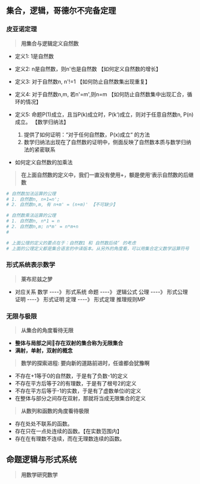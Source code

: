 ## **集合，逻辑，哥德尔不完备定理**

### **皮亚诺定理**
> **用集合与逻辑定义自然数**  

- 定义1: 1是自然数
- 定义2: n是自然数，则n'也是自然数 【如何定义自然数的增长】
- 定义3: 对于自然数n, n'!=1      【如何防止自然数集出现重复】
- 定义4: 对于自然数n,m, 若n'=m',则n=m   【如何防止自然数集中出现汇合，循环的情况】
- 定义5: 命题P(1)成立，且当P(k)成立时，P(k‘)成立，则对于任意自然数n, P(n)成立。 【数学归纳法】
    1. 提供了如何证明：“对于任何自然数，P(x)成立“ 的方法
    2. 数学归纳法出现在了自然数的证明中，侧面反映了自然数本质与数学归纳法的紧密联系
    
- 如何定义自然数的加乘法
> **在上面自然数的定义中，我们一直没有使用+，额是使用‘表示自然数的后继数**

```sh
# 自然数加法运算的公理
# 1. 自然数n, n+1=n';
# 2. 自然数n,m, 有 n+m' = (n+m)' 【不可缺少】

# 自然数乘法运算的公理
# 1. 自然数n, n*1 = n
# 2. 自然数n,m; n*m' = n*m+n
# 

# 上面公理的定义的要点在于：自然数1 和 自然数后续‘ 的考虑
# 上面的公理定义都是集合语言的中译版本。从另外的角度看，可以用集合定义数学运算符号
```
### **形式系统表示数学**
>**莱布尼兹之梦**
- 对应关系
数学 ----》 形式系统
命题 ----》 逻辑公式
公理 ----》 形式公理
证明 ----》 形式证明
定理 ----》 形式定理
推理规则MP

### **无限与极限**
> **从集合的角度看待无限**  
- **整体与局部之间存在双射的集合称为无限集合**
- **满射，单射，双射的概念**

> **数学的探索进程: 要向新的道路前进时，任谁都会犹豫啊**  
-  不存在+1等于0的自然数，于是有了负数-1的定义
-  不存在平方后等于2的有理数，于是有了根号2的定义
-  不存在平方后等于-1的实数，于是有了虚数单位i的定义
-  在整体与部分之间存在双射，那就将当成无限集合的定义

> **从数列和函数的角度看待极限**
- 存在处处不联系的函数。
- 存在只在一点处连续的函数。【在实数范围内】
- 存在在有理数不连续，而在无理数连续的函数。

## **命题逻辑与形式系统**
> **用数学研究数学**

